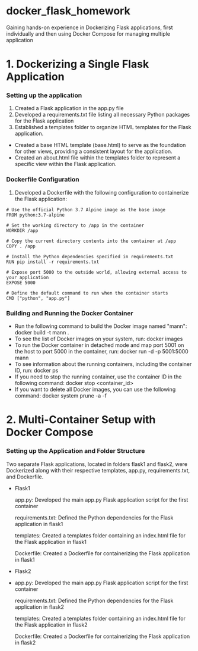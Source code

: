 # docker_flask_homework
Gaining hands-on experience in Dockerizing Flask applications, first individually and then using Docker Compose for managing multiple application

# 1. Dockerizing a Single Flask Application
### Setting up the application 
1. Created a Flask application in the app.py file
2. Developed a requirements.txt file listing all necessary Python packages for the Flask application
3. Established a templates folder to organize HTML templates for the Flask application.
- Created a base HTML template (base.html) to serve as the foundation for other views, providing a consistent layout for the application.
- Created an about.html file within the templates folder to represent a specific view within the Flask application.

### Dockerfile Configuration
1. Developed a Dockerfile with the following configuration to containerize the Flask application:
```
# Use the official Python 3.7 Alpine image as the base image
FROM python:3.7-alpine

# Set the working directory to /app in the container
WORKDIR /app

# Copy the current directory contents into the container at /app
COPY . /app

# Install the Python dependencies specified in requirements.txt
RUN pip install -r requirements.txt

# Expose port 5000 to the outside world, allowing external access to your application
EXPOSE 5000

# Define the default command to run when the container starts
CMD ["python", "app.py"]
```

### Building and Running the Docker Container
- Run the following command to build the Docker image named "mann": docker build -t mann .
- To see the list of Docker images on your system, run: docker images
- To run the Docker container in detached mode and map port 5001 on the host to port 5000 in the container, run: docker run -d -p 5001:5000 mann
- To see information about the running containers, including the container ID, run: docker ps
- If you need to stop the running container, use the container ID in the following command: docker stop <container_id>
- If you want to delete all Docker images, you can use the following command: docker system prune -a -f


# 2. Multi-Container Setup with Docker Compose
### Setting up the Application and Folder Structure 
Two separate Flask applications, located in folders flask1 and flask2, were Dockerized along with their respective templates, app.py, requirements.txt, and Dockerfile.
- Flask1

  app.py: Developed the main app.py Flask application script for the first container

  requirements.txt: Defined the Python dependencies for the Flask application in flask1

  templates: Created a templates folder containing an index.html file for the Flask application in flask1

  Dockerfile: Created a Dockerfile for containerizing the Flask application in flask1

  
- Flask2
- 
  app.py: Developed the main app.py Flask application script for the first container

  requirements.txt: Defined the Python dependencies for the Flask application in flask2

  templates: Created a templates folder containing an index.html file for the Flask application in flask2

  Dockerfile: Created a Dockerfile for containerizing the Flask application in flask2

  


